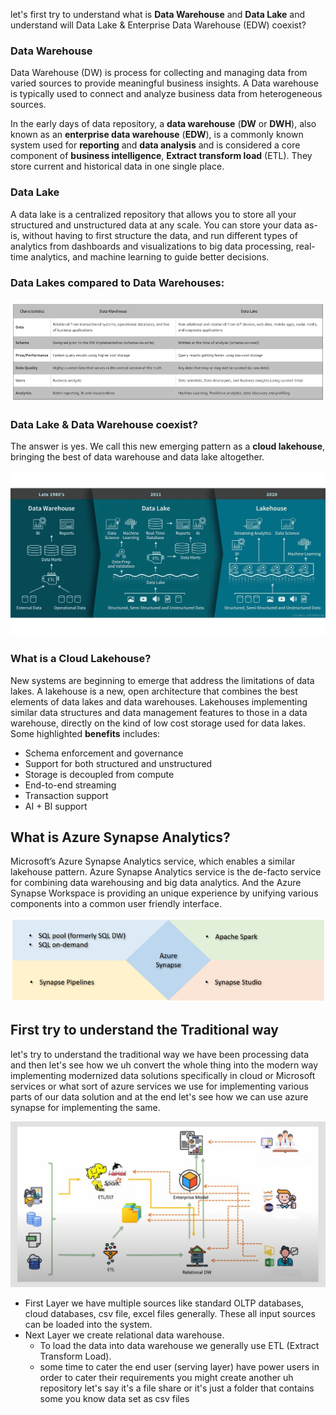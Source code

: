 
let's first try to understand what is **Data Warehouse** and **Data Lake** and understand will Data Lake & Enterprise Data Warehouse (EDW) coexist?

### Data Warehouse
Data Warehouse (DW) is process for collecting and managing data from varied sources to provide meaningful business insights. A Data warehouse is typically used to connect and analyze business data from heterogeneous sources.

In the early days of data repository, a **data warehouse** (**DW** or **DWH**), also known as an **enterprise data  warehouse** (**EDW**), is a commonly known system used for **reporting** and **data analysis** and is considered a core component of **business intelligence**, **Extract transform load** (ETL). They store current and historical data in one single place.

### Data Lake
A data lake is a centralized repository that allows you to store all your structured and unstructured data at any scale. You can store your data as-is, without having to first structure the data, and run different types of analytics from dashboards and visualizations to big data processing, real-time analytics, and machine learning to guide better decisions.

### Data Lakes compared to Data Warehouses:

![DLDW](https://github.com/gurditsingh/blog/blob/gh-pages/_screenshots/DataLake_DataWarehouse.jpg?raw=true)

### Data Lake & Data Warehouse coexist?
The answer is yes. We call this new emerging pattern as a **cloud lakehouse**, bringing the best of data warehouse and data lake altogether.

![lakehouse](https://github.com/gurditsingh/blog/blob/gh-pages/_screenshots/data-lakehouse.png?raw=true)

### What is a Cloud Lakehouse?
New systems are beginning to emerge that address the limitations of data lakes. A lakehouse is a new, open architecture that combines the best elements of data lakes and data warehouses. Lakehouses implementing similar data structures and data management features to those in a data warehouse, directly on the kind of low cost storage used for data lakes. Some highlighted **benefits** includes:

 - Schema enforcement and governance
 - Support for both structured and unstructured
 - Storage is decoupled from compute
 - End-to-end streaming
 - Transaction support
 - AI + BI support

## What is Azure Synapse Analytics?

Microsoft’s Azure Synapse Analytics service, which enables a similar lakehouse pattern. Azure Synapse Analytics service is the de-facto service for combining data warehousing and big data analytics. And the Azure Synapse Workspace is providing an unique experience by unifying various components into a common user friendly interface.

![synapse](https://github.com/gurditsingh/blog/blob/gh-pages/_screenshots/azure-synapse.png?raw=true)

## First try to understand the Traditional way
let's try to understand the traditional way we have been processing data and then let's see how we uh convert the whole thing into the modern way implementing modernized data solutions specifically in cloud or Microsoft services or what sort of azure services we use for implementing various parts of our data solution and at the end let's see how we can use azure synapse for implementing the same.

![DW](https://github.com/gurditsingh/blog/blob/gh-pages/_screenshots/old-way-DWH.jpg?raw=true)

 - First Layer we have multiple sources like standard OLTP databases, cloud databases, csv file, excel files generally. These all input sources can be loaded into the system.
 - Next Layer we create relational data warehouse. 
	 - To load the data into data warehouse we generally use ETL (Extract Transform Load).
	 - some time to cater the end user (serving layer) have power users in order to cater their requirements you might create another uh repository let's say it's a file share or it's just a folder that contains some you know data set as csv files

<!--stackedit_data:
eyJoaXN0b3J5IjpbMTU5NDU5NjU4MiwtOTg0MjEzMzE3LDE2Mz
AzMjg4NTMsLTE1OTUyOTE1NiwtMTIyNjI4MDg4NywtMTQ2OTUx
MjAwOCwtMTY5NTUxMDY5NSwzMDM3ODMyNjEsMTQ1Mzg5NjAxMi
wtMjA1Mzc1NDYyNywtODA0NTU5MTE2LDU5ODU4MDkxNiwtNjAz
MjA0OTQzLDMwOTE5NDAyMyw5NjkyNjY3NDQsMTgzNzc0NDc4MC
wtMTc3MjIyNTcwNCwtMTY5NDA4MjU2LC0xNjIwNjY3MzI0LC0y
MDI2Nzk1NzEzXX0=
-->